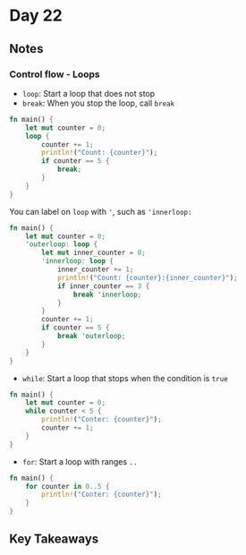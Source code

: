 # Day 22

## Notes

### Control flow - Loops

- `loop`: Start a loop that does not stop
- `break`: When you stop the loop, call `break`

```rust
fn main() {
    let mut counter = 0;
    loop {
        counter += 1;
        println!("Count: {counter}");
        if counter == 5 {
            break;
        }
    }
}
```

You can label on `loop` with `'`, such as `'innerloop:`

```rust
fn main() {
    let mut counter = 0;
    'outerloop: loop {
        let mut inner_counter = 0;
        'innerloop: loop {
            inner_counter += 1;
            println!("Count: {counter}:{inner_counter}");
            if inner_counter == 3 {
                break 'innerloop;
            }
        }
        counter += 1;
        if counter == 5 {
            break 'outerloop;
        }
    }
}
```

- `while`: Start a loop that stops when the condition is `true`

```rust
fn main() {
    let mut counter = 0;
    while counter < 5 {
        println!("Conter: {counter}");
        counter += 1;
    }
}
```

- `for`: Start a loop with ranges `..`

```rust
fn main() {
    for counter in 0..5 {
        println!("Conter: {counter}");
    }
}
```

## Key Takeaways

